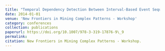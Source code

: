```yaml
---
title: "Temporal Dependency Detection Between Interval-Based Event Sequences"
date: 2014-01-01
venue: 'New Frontiers in Mining Complex Patterns - Workshop'
category: conferences
collection: publications
paperurl: https://doi.org/10.1007/978-3-319-17876-9\_9
permalink: 
citation: New Frontiers in Mining Complex Patterns - Workshop.
---
```

